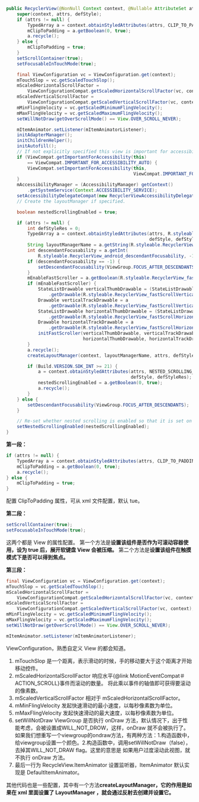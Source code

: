
```java
public RecyclerView(@NonNull Context context, @Nullable AttributeSet attrs, int defStyle) {
    super(context, attrs, defStyle);
    if (attrs != null) {
        TypedArray a = context.obtainStyledAttributes(attrs, CLIP_TO_PADDING_ATTR, defStyle, 0);
        mClipToPadding = a.getBoolean(0, true);
        a.recycle();
    } else {
        mClipToPadding = true;
    }
    setScrollContainer(true);
    setFocusableInTouchMode(true);

    final ViewConfiguration vc = ViewConfiguration.get(context);
    mTouchSlop = vc.getScaledTouchSlop();
    mScaledHorizontalScrollFactor =
        ViewConfigurationCompat.getScaledHorizontalScrollFactor(vc, context);
    mScaledVerticalScrollFactor =
        ViewConfigurationCompat.getScaledVerticalScrollFactor(vc, context);
    mMinFlingVelocity = vc.getScaledMinimumFlingVelocity();
    mMaxFlingVelocity = vc.getScaledMaximumFlingVelocity();
    setWillNotDraw(getOverScrollMode() == View.OVER_SCROLL_NEVER);

    mItemAnimator.setListener(mItemAnimatorListener);
    initAdapterManager();
    initChildrenHelper();
    initAutofill();
    // If not explicitly specified this view is important for accessibility.
    if (ViewCompat.getImportantForAccessibility(this)
        == ViewCompat.IMPORTANT_FOR_ACCESSIBILITY_AUTO) {
        ViewCompat.setImportantForAccessibility(this,
                                                ViewCompat.IMPORTANT_FOR_ACCESSIBILITY_YES);
    }
    mAccessibilityManager = (AccessibilityManager) getContext()
        .getSystemService(Context.ACCESSIBILITY_SERVICE);
    setAccessibilityDelegateCompat(new RecyclerViewAccessibilityDelegate(this));
    // Create the layoutManager if specified.

    boolean nestedScrollingEnabled = true;

    if (attrs != null) {
        int defStyleRes = 0;
        TypedArray a = context.obtainStyledAttributes(attrs, R.styleable.RecyclerView,
                                                      defStyle, defStyleRes);
        String layoutManagerName = a.getString(R.styleable.RecyclerView_layoutManager);
        int descendantFocusability = a.getInt(
            R.styleable.RecyclerView_android_descendantFocusability, -1);
        if (descendantFocusability == -1) {
            setDescendantFocusability(ViewGroup.FOCUS_AFTER_DESCENDANTS);
        }
        mEnableFastScroller = a.getBoolean(R.styleable.RecyclerView_fastScrollEnabled, false);
        if (mEnableFastScroller) {
            StateListDrawable verticalThumbDrawable = (StateListDrawable) a
                .getDrawable(R.styleable.RecyclerView_fastScrollVerticalThumbDrawable);
            Drawable verticalTrackDrawable = a
                .getDrawable(R.styleable.RecyclerView_fastScrollVerticalTrackDrawable);
            StateListDrawable horizontalThumbDrawable = (StateListDrawable) a
                .getDrawable(R.styleable.RecyclerView_fastScrollHorizontalThumbDrawable);
            Drawable horizontalTrackDrawable = a
                .getDrawable(R.styleable.RecyclerView_fastScrollHorizontalTrackDrawable);
            initFastScroller(verticalThumbDrawable, verticalTrackDrawable,
                             horizontalThumbDrawable, horizontalTrackDrawable);
        }
        a.recycle();
        createLayoutManager(context, layoutManagerName, attrs, defStyle, defStyleRes);

        if (Build.VERSION.SDK_INT >= 21) {
            a = context.obtainStyledAttributes(attrs, NESTED_SCROLLING_ATTRS,
                                               defStyle, defStyleRes);
            nestedScrollingEnabled = a.getBoolean(0, true);
            a.recycle();
        }
    } else {
        setDescendantFocusability(ViewGroup.FOCUS_AFTER_DESCENDANTS);
    }

    // Re-set whether nested scrolling is enabled so that it is set on all API levels
    setNestedScrollingEnabled(nestedScrollingEnabled);
}
```

**第一段：**

```java
if (attrs != null) {
    TypedArray a = context.obtainStyledAttributes(attrs, CLIP_TO_PADDING_ATTR, defStyle, 0);
    mClipToPadding = a.getBoolean(0, true);
    a.recycle();
} else {
    mClipToPadding = true;
}
```

配置 ClipToPadding 属性，可从 xml 文件配置，默认 tue。

**第二段：**

```java
setScrollContainer(true);
setFocusableInTouchMode(true);
```

这两个都是 View 的属性配置。
第一个方法是**设置该组件是否作为可滚动容器使用，设为 true 后，展开软键盘 View 会被压缩。**
第二个方法是**设置该组件在触摸模式下是否可以得到焦点。**

**第三段：**

```java
final ViewConfiguration vc = ViewConfiguration.get(context);
mTouchSlop = vc.getScaledTouchSlop();
mScaledHorizontalScrollFactor =
    ViewConfigurationCompat.getScaledHorizontalScrollFactor(vc, context);
mScaledVerticalScrollFactor =
    ViewConfigurationCompat.getScaledVerticalScrollFactor(vc, context);
mMinFlingVelocity = vc.getScaledMinimumFlingVelocity();
mMaxFlingVelocity = vc.getScaledMaximumFlingVelocity();
setWillNotDraw(getOverScrollMode() == View.OVER_SCROLL_NEVER);

mItemAnimator.setListener(mItemAnimatorListener);
```

ViewConfiguration，熟悉自定义 View 的都会知道。

1. mTouchSlop 是一个距离，表示滑动的时候，手的移动要大于这个距离才开始移动控件。
2. mScaledHorizontalScrollFactor 响应水平{@link MotionEventCompat＃ACTION_SCROLL}事件而滚动的数量。 将此乘以事件的轴值即可获得要滚动的像素数。
3. mScaledVerticalScrollFactor 相对于 mScaledHorizontalScrollFactor。
4. mMinFlingVelocity 发起快速滑动的最小速度，以每秒像素数为单位。
5. mMaxFlingVelocity 发起快速滑动的最大速度，以每秒像素数为单位。
6. setWillNotDraw ViewGroup 是否执行 onDraw 方法，默认情况下，出于性能考虑，会被设置成WILL_NOT_DROW，这样，onDraw 就不会被执行了。如果我们想重写一个viewgroup的ondraw方法，有两种方法：1.构造函数中，给viewgroup设置一个颜色。2.构造函数中，调用setWillNotDraw（false），去掉其WILL_NOT_DRAW flag。这里的意思是 如果用户过度滚动此视图，就不执行 onDraw 方法。
7. 最后一行为 RecycleView.ItemAnimator 设置监听器，ItemAnimator 默认实现是 DefaultItemAnimator。

其他代码也是一些配置，其中有一个方法**createLayoutManager，它的作用是如果在 xml 里面设置了 LayoutManager ，就会通过反射去创建并设置它。**

